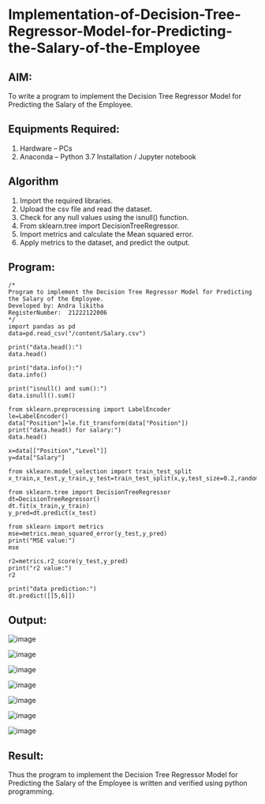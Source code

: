 # Implementation-of-Decision-Tree-Regressor-Model-for-Predicting-the-Salary-of-the-Employee

## AIM:
To write a program to implement the Decision Tree Regressor Model for Predicting the Salary of the Employee.

## Equipments Required:
1. Hardware – PCs
2. Anaconda – Python 3.7 Installation / Jupyter notebook

## Algorithm
1. Import the required libraries.
2. Upload the csv file and read the dataset.
3. Check for any null values using the isnull() function.
4. From sklearn.tree import DecisionTreeRegressor.
5. Import metrics and calculate the Mean squared error.
6. Apply metrics to the dataset, and predict the output.


## Program:
```
/*
Program to implement the Decision Tree Regressor Model for Predicting the Salary of the Employee.
Developed by: Andra likitha
RegisterNumber:  21222122006
*/
import pandas as pd
data=pd.read_csv("/content/Salary.csv")

print("data.head():")
data.head()

print("data.info():")
data.info()

print("isnull() and sum():")
data.isnull().sum()

from sklearn.preprocessing import LabelEncoder
le=LabelEncoder()
data["Position"]=le.fit_transform(data["Position"])
print("data.head() for salary:")
data.head()

x=data[["Position","Level"]]
y=data["Salary"]

from sklearn.model_selection import train_test_split
x_train,x_test,y_train,y_test=train_test_split(x,y,test_size=0.2,random_state=2)

from sklearn.tree import DecisionTreeRegressor
dt=DecisionTreeRegressor()
dt.fit(x_train,y_train)
y_pred=dt.predict(x_test)

from sklearn import metrics
mse=metrics.mean_squared_error(y_test,y_pred)
print("MSE value:")
mse

r2=metrics.r2_score(y_test,y_pred)
print("r2 value:")
r2

print("data prediction:")
dt.predict([[5,6]])
```

## Output:

![image](https://github.com/andralikitha/Implementation-of-Decision-Tree-Regressor-Model-for-Predicting-the-Salary-of-the-Employee/assets/131592130/e8bcc2fd-c601-4285-a91f-fb30d0cb969e)

![image](https://github.com/andralikitha/Implementation-of-Decision-Tree-Regressor-Model-for-Predicting-the-Salary-of-the-Employee/assets/131592130/46bb92a3-605d-494f-a1eb-14d334506da9)

![image](https://github.com/andralikitha/Implementation-of-Decision-Tree-Regressor-Model-for-Predicting-the-Salary-of-the-Employee/assets/131592130/b1055944-7529-4c71-8226-462443df69b0)

![image](https://github.com/andralikitha/Implementation-of-Decision-Tree-Regressor-Model-for-Predicting-the-Salary-of-the-Employee/assets/131592130/94ab58fd-2682-49f1-8e5c-4626df806d06)

![image](https://github.com/andralikitha/Implementation-of-Decision-Tree-Regressor-Model-for-Predicting-the-Salary-of-the-Employee/assets/131592130/7bdf803e-ae51-4bd2-bfae-0d0bb1e25c1c)

![image](https://github.com/andralikitha/Implementation-of-Decision-Tree-Regressor-Model-for-Predicting-the-Salary-of-the-Employee/assets/131592130/594938b8-7611-4568-9721-2d5fa267726b)

![image](https://github.com/andralikitha/Implementation-of-Decision-Tree-Regressor-Model-for-Predicting-the-Salary-of-the-Employee/assets/131592130/12756ca3-ab9d-4d68-970f-5655da07a112)


## Result:
Thus the program to implement the Decision Tree Regressor Model for Predicting the Salary of the Employee is written and verified using python programming.

